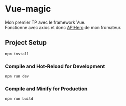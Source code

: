 # Vue-magic

Mon premier TP avec le framework Vue.  
Fonctionne avec axios et donc [APIHero](https://gitlab.com/Timomoulin/APIHero) de mon fromateur.

## Project Setup

```sh
npm install
```

### Compile and Hot-Reload for Development

```sh
npm run dev
```

### Compile and Minify for Production

```sh
npm run build
```
